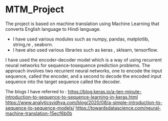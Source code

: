 # MTM_Project

The project is based on machine translation using Machine Learning that converts English language to Hindi language.
 
 - I have used various modules such as numpy, pandas, matplotlib, string,re , seaborn.
 - I have also used various libraries such as keras , sklearn, tensorflow.
 
I have used the encoder-decoder model which is a way of using recurrent neural networks for sequence-tosequence prediction problems. 
The approach involves two recurrent neural networks, one to encode the input sequence, called the encoder, and a second to decode the encoded input sequence into the target sequence called the decoder.
 
 The blogs I have referred to : https://blog.keras.io/a-ten-minute-introduction-to-sequence-to-sequence-learning-in-keras.html
 https://www.analyticsvidhya.com/blog/2020/08/a-simple-introduction-to-sequence-to-sequence-models/
 https://towardsdatascience.com/neural-machine-translation-15ecf6b0b
 

